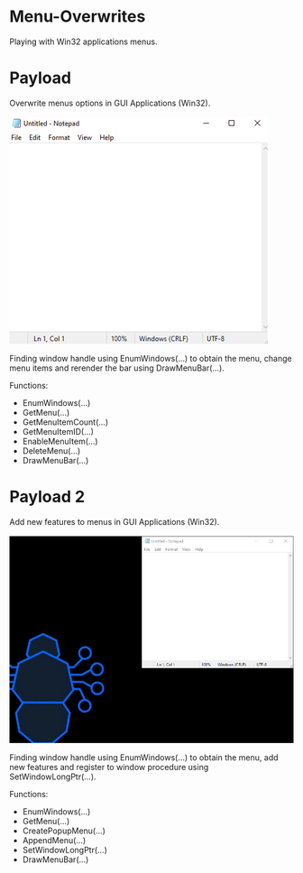 # Menu-Overwrites
Playing with Win32 applications menus.


# Payload
Overwrite menus options in GUI Applications (Win32). <br> <br>
![alt text](https://raw.githubusercontent.com/proxytype/Menu-Overwrites/main/menu-overwrite.gif)

Finding window handle using EnumWindows(...) to obtain the menu,
change menu items and rerender the bar using DrawMenuBar(...).

Functions:
- EnumWindows(...)
- GetMenu(...)
- GetMenuItemCount(...)
- GetMenuItemID(...)
- EnableMenuItem(...)
- DeleteMenu(...)
- DrawMenuBar(...)

# Payload 2
Add new features to menus in GUI Applications (Win32). <br> <br>
![alt text](https://raw.githubusercontent.com/proxytype/Menu-Overwrites/main/menu-overwrite2.gif)

Finding window handle using EnumWindows(...) to obtain the menu,
add new features and register to window procedure using SetWindowLongPtr(...).

Functions:
- EnumWindows(...)
- GetMenu(...)
- CreatePopupMenu(...)
- AppendMenu(...)
- SetWindowLongPtr(...)
- DrawMenuBar(...)
